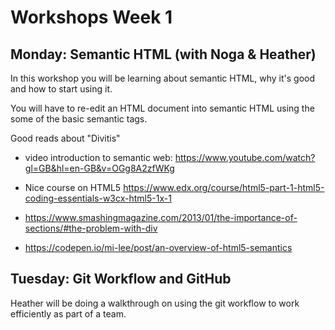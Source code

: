 # Workshops Week 1

## Monday: Semantic HTML (with Noga & Heather)

In this workshop you will be learning about semantic HTML, why it's good and how to start using it.

You will have to re-edit an HTML document into semantic HTML using the some of the basic semantic tags.

Good reads about "Divitis" 
- video introduction to semantic web: https://www.youtube.com/watch?gl=GB&hl=en-GB&v=OGg8A2zfWKg

- Nice course on HTML5 https://www.edx.org/course/html5-part-1-html5-coding-essentials-w3cx-html5-1x-1

- https://www.smashingmagazine.com/2013/01/the-importance-of-sections/#the-problem-with-div

- https://codepen.io/mi-lee/post/an-overview-of-html5-semantics


## Tuesday: Git Workflow and GitHub

Heather will be doing a walkthrough on using the git workflow to work efficiently as part of a team. 